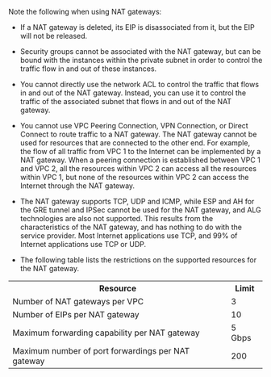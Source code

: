Note the following when using NAT gateways:
- If a NAT gateway is deleted, its EIP is disassociated from it, but the EIP will not be released.

- Security groups cannot be associated with the NAT gateway, but can be bound with the instances within the private subnet in order to control the traffic flow in and out of these instances.

- You cannot directly use the network ACL to control the traffic that flows in and out of the NAT gateway. Instead, you can use it to control the traffic of the associated subnet that flows in and out of the NAT gateway.

- You cannot use VPC Peering Connection, VPN Connection, or Direct Connect to route traffic to a NAT gateway. The NAT gateway cannot be used for resources that are connected to the other end.
For example, the flow of all traffic from VPC 1 to the Internet can be implemented by a NAT gateway. When a peering connection is established between VPC 1 and VPC 2, all the resources within VPC 2 can access all the resources within VPC 1, but none of the resources within VPC 2 can access the Internet through the NAT gateway.

- The NAT gateway supports TCP, UDP and ICMP, while ESP and AH for the GRE tunnel and IPSec cannot be used for the NAT gateway, and ALG technologies are also not supported. This results from the characteristics of the NAT gateway, and has nothing to do with the service provider. Most Internet applications use TCP, and 99% of Internet applications use TCP or UDP.

- The following table lists the restrictions on the supported resources for the NAT gateway. <!--For more information, see [Use Limits]()-->
<table>
<tbody>
<tr>
<th >Resource</th>
<th >Limit</th>
</tr>
<tr>
<td >Number of NAT gateways per VPC</td>
<td >3</td>
</tr>
<tr>
<td >Number of EIPs per NAT gateway</td>
<td>10</td>
</tr>
<tr>
<td >Maximum forwarding capability per NAT gateway</td>
<td>5 Gbps</td>
</tr>
<tr>
<td >Maximum number of port forwardings per NAT gateway</td>
<td >200</td>
</tr>
</tbody></table>
